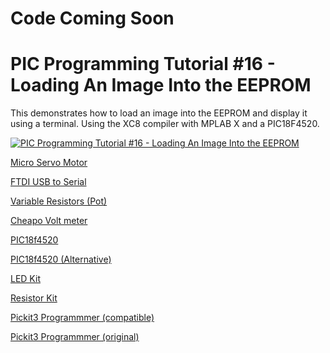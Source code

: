 # **Code Coming Soon**
# **PIC Programming Tutorial #16 - Loading An Image Into the EEPROM**

This demonstrates how to load an image into the EEPROM and display it using a terminal. Using the XC8 compiler with MPLAB X and a PIC18F4520.

[![PIC Programming Tutorial #16 - Loading An Image Into the EEPROM](https://img.youtube.com/vi/IbwAH4Et9sY/0.jpg)](https://www.youtube.com/watch?v=IbwAH4Et9sY "PIC Programming Tutorial #16 - Loading An Image Into the EEPROM")

<a href="https://amzn.to/2VmAOp8">Micro Servo Motor</a> 

<a href="https://amzn.to/2CzX8Wc">FTDI USB to Serial</a>

<a href="https://amzn.to/2pTpm5W">Variable Resistors (Pot)</a>

<a href="https://amzn.to/2CLXmtE">Cheapo Volt meter</a>

<a href="https://amzn.to/2oTHRqm">PIC18f4520</a>

<a href="https://amzn.to/2p2PsmV">PIC18f4520  (Alternative)</a>

<a href="https://amzn.to/2x5Fq8a">LED Kit</a>

<a href="https://amzn.to/2COwEBA">Resistor Kit</a>

<a href="https://amzn.to/2BzKsiE">Pickit3 Programmmer (compatible)</a>

<a href="https://www.microchip.com/Developmenttools/ProductDetails/PartNo/PG164130">Pickit3 Programmmer (original)</a>

